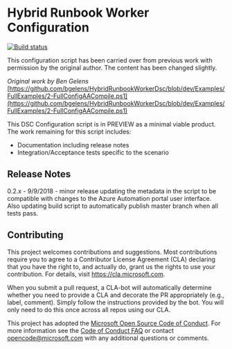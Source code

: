 # Hybrid Runbook Worker Configuration

[![Build status](https://ci.appveyor.com/api/projects/status/7yqwn3ig3t4fs8jt?svg=true)](https://ci.appveyor.com/project/mgreenegit/hybridrunbookworkerconfig)

This configuration script has been carried over from previous work with permission by the original author.
The content has been changed slightly.

*Original work by Ben Gelens*<br>
[https://github.com/bgelens/HybridRunbookWorkerDsc/blob/dev/Examples/FullExamples/2-FullConfigAACompile.ps1](https://github.com/bgelens/HybridRunbookWorkerDsc/blob/dev/Examples/FullExamples/2-FullConfigAACompile.ps1)

This DSC Configuration script is in PREVIEW
as a minimal viable product.
The work remaining for this script includes:

- Documentation including release notes
- Integration/Acceptance tests specific to the scenario

## Release Notes

0.2.x - 9/9/2018 - minor release updating the metadata in the script to be compatible with
changes to the Azure Automation portal user interface.
Also updating build script to automatically publish master branch when all tests pass.

## Contributing

This project welcomes contributions and suggestions.  Most contributions require you to agree to a
Contributor License Agreement (CLA) declaring that you have the right to, and actually do, grant us
the rights to use your contribution. For details, visit https://cla.microsoft.com.

When you submit a pull request, a CLA-bot will automatically determine whether you need to provide
a CLA and decorate the PR appropriately (e.g., label, comment). Simply follow the instructions
provided by the bot. You will only need to do this once across all repos using our CLA.

This project has adopted the [Microsoft Open Source Code of Conduct](https://opensource.microsoft.com/codeofconduct/).
For more information see the [Code of Conduct FAQ](https://opensource.microsoft.com/codeofconduct/faq/) or
contact [opencode@microsoft.com](mailto:opencode@microsoft.com) with any additional questions or comments.
